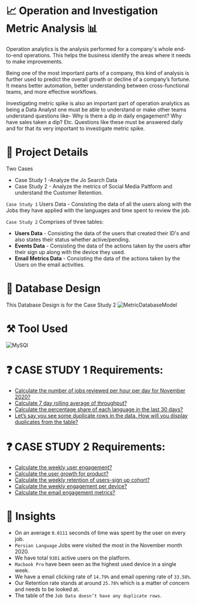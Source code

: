 # :chart_with_upwards_trend: Operation and Investigation Metric Analysis :bar_chart:
Operation analytics is the analysis performed for a company's whole end-to-end operations. This helps the business identify the areas where it needs to make improvements.

Being one of the most important parts of a company, this kind of analysis is further used to predict the overall growth or decline of a company’s fortune. It means better automation, better understanding between cross-functional teams, and more effective workflows.

Investigating metric spike is also an important part of operation analytics as being a Data Analyst one must be able to understand or make other teams understand questions like- Why is there a dip in daily engagement? Why have sales taken a dip? Etc. Questions like these must be answered daily and for that its very important to investigate metric spike.

# :notebook_with_decorative_cover: Project Details
Two Cases
- Case Study 1 -Analyze the Jo Search Data
- Case Study 2 - Analyze the metrics of Social Media Paltform and understand the Customer Retention.

`Case Study 1`
Users Data - Consisting the data of all the users along with the Jobs they have applied with the languages and time spent to review the job.

`Case Study 2`
Comprises of three tables:

- **Users Data** - Consisting the data of the users that created their ID's and also states their status whether active/pending.
- **Events Data** - Consisting the data of the actions taken by the users after their sign up along with the device they used.
- **Email Metrics Data** - Consisting the data of the actions taken by the Users on the email activities.

# :art: Database Design
This Database Design is for the Case Study 2
![MetricDatabaseModel](https://user-images.githubusercontent.com/103429014/213102519-46c68918-cde9-4a10-95c2-4436eb18d986.png)

# ⚒️ Tool Used
![MySQl](https://user-images.githubusercontent.com/103429014/213102898-06566418-504f-40c1-b8f9-9b4a61bb633c.png)

# ❓ CASE STUDY 1 Requirements:
- [Calculate the number of jobs reviewed per hour per day for November 2020?](https://github.com/avishgumber/Operation-Investigation_Metric_Analysis/blob/main/MySQL_Solutions/Case_Study1.md)
- [Calculate 7 day rolling average of throughput?](https://github.com/avishgumber/Operation-Investigation_Metric_Analysis/blob/main/MySQL_Solutions/Case_Study1.md)
- [Calculate the percentage share of each language in the last 30 days?](https://github.com/avishgumber/Operation-Investigation_Metric_Analysis/blob/main/MySQL_Solutions/Case_Study1.md)
- [Let’s say you see some duplicate rows in the data. How will you display duplicates from the table?](https://github.com/avishgumber/Operation-Investigation_Metric_Analysis/blob/main/MySQL_Solutions/Case_Study1.md)

# ❓ CASE STUDY 2 Requirements:
- [Calculate the weekly user engagement?](https://github.com/avishgumber/Operation-Investigation_Metric_Analysis/blob/main/MySQL_Solutions/Case_Study2.md)
- [Calculate the user growth for product?](https://github.com/avishgumber/Operation-Investigation_Metric_Analysis/blob/main/MySQL_Solutions/Case_Study2.md)
- [Calculate the weekly retention of users-sign up cohort?](https://github.com/avishgumber/Operation-Investigation_Metric_Analysis/blob/main/MySQL_Solutions/Case_Study2.md)
- [Calculate the weekly engagement per device?](https://github.com/avishgumber/Operation-Investigation_Metric_Analysis/blob/main/MySQL_Solutions/Case_Study2.md)
- [Calculate the email engagement metrics?](https://github.com/avishgumber/Operation-Investigation_Metric_Analysis/blob/main/MySQL_Solutions/Case_Study2.md)

# 🎯 Insights
- On an average `0.0111` seconds of time was spent by the user on every job.
- `Persian Language` Jobs were visited the most in the November month 2020.
- We have total `9381` active users on the platform.
- `Macbook Pro` have been seen as the highest used device in a single week.
- We have a email clicking rate of `14.79%` and email opening rate of `33.58%`.
- Our Retention rate stands at around `25.78%` which is a matter of concern and needs to be looked at.
- The table of the `Job Data doesn’t have any duplicate rows`.

